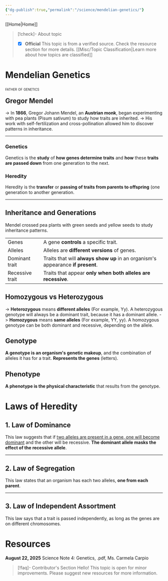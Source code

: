 ```yaml
---
{"dg-publish":true,"permalink":"/science/mendelian-genetics/"}
---
```



[[Home\|Home]]

>[!check]- About topic
>- [X] **Official**
>This topic is from a verified source. Check the resource section for more details.
>[[Misc/Topic Classification\|Learn more about how topics are classified]]
# Mendelian Genetics

<div style="font-variant: small-caps; margin-bottom: -12px;">father of genetics</div>

## Gregor Mendel
-> In **1866**, Gregor Johann Mendel, an **Austrian monk**, began experimenting with pea plants (Pisum sativum) to study how traits are inherited.
-> His work with self-fertilization and cross-pollination allowed him to discover patterns in inheritance.

***

### Genetics
Genetics is the **study** of **how genes determine traits** and **how** these **traits are passed down** from one generation to the next.

### Heredity 
Heredity is the **transfer** or **passing of traits from parents to offspring** (one generation to another generation.

***

## Inheritance and Generations
Mendel crossed pea plants with green seeds and yellow seeds to study inheritance patterns.


|                 |                                                                                 |
| --------------- | ------------------------------------------------------------------------------- |
| Genes           | A gene **controls** a specific trait.                                           |
| Alleles         | Alleles are **different versions** of genes.                                    |
| Dominant trait  | Traits that will **always show up** in an organism's appearance **if present**. |
| Recessive trait | Traits that appear **only when both alleles are recessive**.                    |

## Homozygous vs Heterozygous
-> **Heterozygous** means **different alleles** (For example, Yy). A heterozygous genotype will always be a dominant trait, because it has a dominant allele.
-> **Homozygous** means **same alleles** (For example, YY, yy). A homozygous genotype can be both dominant and recessive, depending on the allele.

## Genotype
**A genotype is an organism's genetic makeup**, and the combination of alleles it has for a trait. **Represents the genes** (letters).

## Phenotype
**A phenotype is the physical characteristic** that results from the genotype.

# Laws of Heredity

## 1. Law of Dominance
This law suggests that if <u>two alleles are present in a gene, one will become dominant</u> and the other will be recessive. **The dominant allele masks the effect of the recessive allele**.

***

## 2. Law of Segregation
This law states that an organism has each two alleles, **one from each parent**.

***

## 3. Law of Independent Assortment
This law says that a trait is passed independently, as long as the genes are on different chromosomes.

# Resources
**August 22, 2025** Science Note 4: Genetics, .pdf, Ms. Carmela Carpio

>[!faq]- Contributor's Section
>Hello! This topic is open for minor improvements. Please suggest new resources for more information.